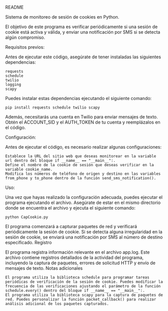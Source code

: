 README

Sistema de monitoreo de sesión de cookies en Python. 

El objetivo de este programa es verificar periódicamente si una sesión de cookie está activa y válida, y enviar una notificación por SMS si se detecta algún compromiso.

Requisitos previos:

Antes de ejecutar este código, asegúrate de tener instaladas las siguientes dependencias:

    requests
    schedule
    twilio
    logging
    scapy

Puedes instalar estas dependencias ejecutando el siguiente comando:

```
pip install requests schedule twilio scapy
```

Además, necesitarás una cuenta en Twilio para enviar mensajes de texto. Obtén el ACCOUNT_SID y el AUTH_TOKEN de tu cuenta y reemplázalos en el código.

Configuración:

Antes de ejecutar el código, es necesario realizar algunas configuraciones:

    Establece la URL del sitio web que deseas monitorear en la variable url dentro del bloque if __name__ == "__main__":.
    Define el nombre de la cookie de sesión que deseas verificar en la variable cookie_name.
    Modifica los números de teléfono de origen y destino en las variables from_phone y to_phone dentro de la función send_sms_notification().

Uso:

Una vez que hayas realizado la configuración adecuada, puedes ejecutar el programa ejecutando el archivo. Asegúrate de estar en el mismo directorio donde se encuentra el archivo y ejecuta el siguiente comando:

```
python CapCookie.py
```

El programa comenzará a capturar paquetes de red y verificará periódicamente la sesión de cookie. Si se detecta alguna irregularidad en la sesión de cookie, se enviará una notificación por SMS al número de destino especificado.
Registro

El programa registra información relevante en el archivo app.log. Este archivo contiene registros detallados de la actividad del programa, incluyendo la captura de paquetes, errores de solicitud HTTP y envío de mensajes de texto.
Notas adicionales

    El programa utiliza la biblioteca schedule para programar tareas periódicas de verificación de la sesión de cookie. Puedes modificar la frecuencia de las verificaciones ajustando el parámetro de la función schedule.every() dentro del bloque if __name__ == "__main__":.
    El programa utiliza la biblioteca scapy para la captura de paquetes de red. Puedes personalizar la función packet_callback() para realizar análisis adicional de los paquetes capturados.
